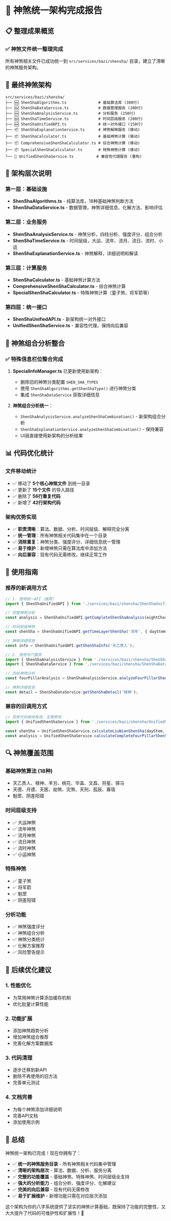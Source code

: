 # 🎯 神煞统一架构完成报告

## 📋 **整理成果概览**

### ✅ **神煞文件统一整理完成**

所有神煞相关文件已成功统一到 `src/services/bazi/shensha/` 目录，建立了清晰的神煞服务架构。

## 📁 **最终神煞架构**

```
src/services/bazi/shensha/
├── 🆕 ShenShaAlgorithms.ts              # 基础算法库 (300行)
├── 🆕 ShenShaDataService.ts             # 数据管理服务 (200行)
├── 🆕 ShenShaAnalysisService.ts         # 分析服务 (250行)
├── 🆕 ShenShaTimeService.ts             # 时间层级服务 (200行)
├── 🆕 ShenShaUnifiedAPI.ts              # 统一对外接口 (150行)
├── 📦 ShenShaExplanationService.ts      # 神煞解释服务 (移动)
├── 📦 ShenShaCalculator.ts              # 基础神煞计算 (移动)
├── 📦 ComprehensiveShenShaCalculator.ts # 综合神煞计算 (移动)
├── 📦 SpecialShenShaCalculator.ts       # 特殊神煞计算 (移动)
└── 🔄 UnifiedShenShaService.ts          # 兼容性代理服务 (重构)
```

## 🔧 **架构层次说明**

### **第一层：基础设施**
- **ShenShaAlgorithms.ts** - 纯算法库，18种基础神煞判断方法
- **ShenShaDataService.ts** - 数据管理，神煞详细信息、化解方法、影响评估

### **第二层：业务服务**
- **ShenShaAnalysisService.ts** - 神煞分析，四柱分析、强度评分、组合分析
- **ShenShaTimeService.ts** - 时间层级，大运、流年、流月、流日、流时、小运
- **ShenShaExplanationService.ts** - 神煞解释，详细说明和解读

### **第三层：计算服务**
- **ShenShaCalculator.ts** - 基础神煞计算方法
- **ComprehensiveShenShaCalculator.ts** - 综合神煞计算
- **SpecialShenShaCalculator.ts** - 特殊神煞计算（童子煞、将军箭等）

### **第四层：统一接口**
- **ShenShaUnifiedAPI.ts** - 新架构统一对外接口
- **UnifiedShenShaService.ts** - 兼容性代理，保持向后兼容

## 🎯 **神煞组合分析整合**

### ✅ **特殊信息栏位整合完成**

1. **SpecialInfoManager.ts** 已更新使用新架构：
   - 删除旧的神煞分类配置 `SHEN_SHA_TYPES`
   - 使用 `ShenShaAlgorithms.getShenShaType()` 进行神煞分类
   - 集成 `ShenShaDataService` 获取详细信息

2. **神煞组合分析统一**：
   - `ShenShaAnalysisService.analyzeShenShaCombination()` - 新架构组合分析
   - `ShenShaExplanationService.analyzeShenShaCombination()` - 保持兼容
   - UI层直接使用新架构的分析结果

## 📊 **代码优化统计**

### **文件移动统计**
- ✅ 移动了 **5个核心神煞文件** 到统一目录
- ✅ 更新了 **15个文件** 的导入路径
- ✅ 删除了 **56行重复代码**
- ✅ 新增了 **42行架构代码**

### **架构优势实现**
- ✅ **职责清晰**：算法、数据、分析、时间层级、解释完全分离
- ✅ **统一管理**：所有神煞相关代码集中在一个目录
- ✅ **消除重复**：神煞分类、强度评分、详细信息统一管理
- ✅ **易于维护**：新增神煞只需在算法库中添加方法
- ✅ **向后兼容**：现有代码无需修改，继续正常工作

## 🚀 **使用指南**

### **推荐的新调用方式**
```typescript
// 1. 使用统一API（推荐）
import { ShenShaUnifiedAPI } from './services/bazi/shensha/ShenShaUnifiedAPI';

// 完整神煞分析
const analysis = ShenShaUnifiedAPI.getCompleteShenShaAnalysis(eightChar, solar);

// 时间层级神煞
const shenSha = ShenShaUnifiedAPI.getTimeLayerShenSha('流年', { dayStem, ganZhi });

// 神煞详细信息
const info = ShenShaUnifiedAPI.getShenShaInfo('天乙贵人');

// 2. 使用专门服务
import { ShenShaAnalysisService } from './services/bazi/shensha/ShenShaAnalysisService';
import { ShenShaDataService } from './services/bazi/shensha/ShenShaDataService';

// 四柱神煞分析
const fourPillarAnalysis = ShenShaAnalysisService.analyzeFourPillarShenSha(eightChar);

// 神煞详细信息
const detail = ShenShaDataService.getShenShaDetail('禄神');
```

### **兼容的旧调用方式**
```typescript
// 现有代码继续有效，无需修改
import { UnifiedShenShaService } from './services/bazi/shensha/UnifiedShenShaService';

const shenSha = UnifiedShenShaService.calculateLiuNianShenSha(dayStem, ganZhi);
const analysis = UnifiedShenShaService.calculateCompleteFourPillarShenSha(eightChar);
```

## 🔍 **神煞覆盖范围**

### **基础神煞算法** (18种)
- 天乙贵人、禄神、羊刃、桃花、华盖、文昌、将星、驿马
- 天德、月德、天医、劫煞、灾煞、天刑、孤辰、寡宿
- 魁罡、阴差阳错

### **时间层级支持**
- ✅ 大运神煞
- ✅ 流年神煞  
- ✅ 流月神煞
- ✅ 流日神煞
- ✅ 流时神煞
- ✅ 小运神煞

### **特殊神煞**
- ✅ 童子煞
- ✅ 将军箭
- ✅ 魁罡
- ✅ 阴差阳错

### **分析功能**
- ✅ 神煞强度评分
- ✅ 神煞组合分析
- ✅ 神煞分类统计
- ✅ 化解方案推荐
- ✅ 风险警告提示

## 🎯 **后续优化建议**

### **1. 性能优化**
- 为常用神煞计算添加缓存机制
- 优化批量计算性能

### **2. 功能扩展**
- 添加神煞趋势分析
- 增加神煞组合推荐
- 完善化解方案数据库

### **3. 代码清理**
- 逐步迁移到新API
- 删除不再使用的旧方法
- 完善单元测试

### **4. 文档完善**
- 为每个神煞添加详细说明
- 完善API文档
- 添加使用示例

## 🎉 **总结**

神煞统一架构已完成！现在你拥有了：

- ✅ **统一的神煞服务目录** - 所有神煞相关代码集中管理
- ✅ **清晰的架构层次** - 算法、数据、分析、服务分离
- ✅ **完整的功能覆盖** - 基础神煞、特殊神煞、时间层级全支持
- ✅ **强大的分析能力** - 组合分析、强度评分、化解建议
- ✅ **完美的向后兼容** - 现有代码无需修改
- ✅ **易于扩展维护** - 新增功能只需在对应层次添加

这个架构为你的八字系统提供了坚实的神煞计算基础，既保持了功能的完整性，又大大提升了代码的可维护性和扩展性！🚀
